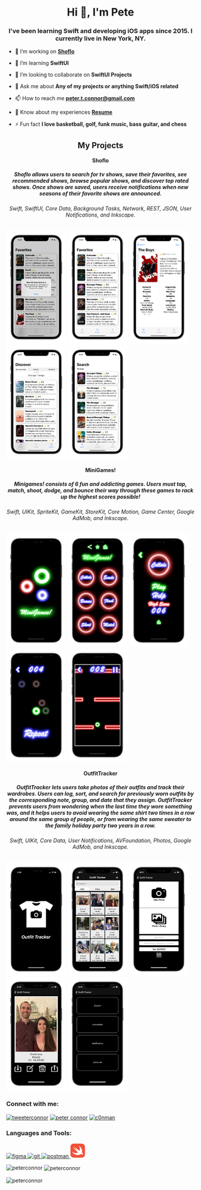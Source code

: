 <h1 align="center">Hi 👋, I'm Pete</h1>
<h3 align="center">I've been learning Swift and developing iOS apps since 2015. I currently live in New York, NY.</h3>

- 🔭 I’m working on **[Shoflo](https://github.com/PeterConnor/Shoflo)**

- 🌱 I’m learning **SwiftUI**

- 👯 I’m looking to collaborate on **SwiftUI Projects**

- 💬 Ask me about **Any of my projects or anything Swift/iOS related**

- 📫 How to reach me **peter.t.connor@gmail.com**

- 📄 Know about my experiences **[Resume](https://sites.google.com/view/peterconnorresume/home)**

- ⚡ Fun fact **I love basketball, golf, funk music, bass guitar, and chess**


<h2 align="center">My Projects</h2>
<h4 align="center">Shoflo</h4>
<h5 align="center">Shoflo allows users to search for tv shows, save their favorites, see recommended shows, browse popular shows, and discover top rated shows. Once shows are saved, users receive notifications when new seasons of their favorite shows are announced.</h5>
<h6 align="center">Swift, SwiftUI, Core Data, Background Tasks, Network, REST, JSON, User Notifications, and Inkscape.</h6>

<img src="https://github.com/PeterConnor/PeterConnor/blob/main/shoflo-ss1.png" width="160"> <img src="https://github.com/PeterConnor/PeterConnor/blob/main/shoflo-ss2.png" width="160"> <img src="https://github.com/PeterConnor/PeterConnor/blob/main/shoflo-ss3.png" width="160"> <img src="https://github.com/PeterConnor/PeterConnor/blob/main/shoflo-ss4.png" width="160"> <img src="https://github.com/PeterConnor/PeterConnor/blob/main/shoflo-ss5.png" width="160">

<h4 align="center">MiniGames!</h4>
<h5 align="center">Minigames! consists of 6 fun and addicting games. Users must tap, match, shoot, dodge, and bounce their way through these games to rack up the highest scores possible!</h5>
<h6 align="center">Swift, UIKit, SpriteKit, GameKit, StoreKit, Core Motion, Game Center, Google AdMob, and Inkscape. </h6>

<img src="https://github.com/PeterConnor/PeterConnor/blob/main/minigames-ss2.png" width="160"> <img src="https://github.com/PeterConnor/PeterConnor/blob/main/minigames-ss1.png" width="160"> <img src="https://github.com/PeterConnor/PeterConnor/blob/main/minigames-ss3.png" width="160"> <img src="https://github.com/PeterConnor/PeterConnor/blob/main/minigames-ss4.png" width="160"> <img src="https://github.com/PeterConnor/PeterConnor/blob/main/minigames-ss5.png" width="160">

<h4 align="center">OutfitTracker</h4>
<h5 align="center">OutfitTracker lets users take photos of their outfits and track their wardrobes. Users can log, sort, and search for previously worn outfits by the corresponding note, group, and date that they assign. OutfitTracker prevents users from wondering when the last time they wore something was, and it helps users to avoid wearing the same shirt two times in a row around the same group of people, or from wearing the same sweater to the family holiday party two years in a row.</h5>

<h6 align="center">Swift, UIKit, Core Data, User Notifications, AVFoundation, Photos, Google AdMob, and Inkscape.   </h6>

<img src="https://github.com/PeterConnor/PeterConnor/blob/main/otss1.png" width="160"> <img src="https://github.com/PeterConnor/PeterConnor/blob/main/otss2.png" width="160"> <img src="https://github.com/PeterConnor/PeterConnor/blob/main/otss3.png" width="160"> <img src="https://github.com/PeterConnor/PeterConnor/blob/main/otss4.png" width="160"> <img src="https://github.com/PeterConnor/PeterConnor/blob/main/otss5.png" width="160">

<h3 align="left">Connect with me:</h3>
<p align="left">
<a href="https://twitter.com/tweeterconnor" target="blank"><img align="center" src="https://cdn.jsdelivr.net/npm/simple-icons@3.0.1/icons/twitter.svg" alt="tweeterconnor" height="30" width="40" /></a>
<a href="https://www.linkedin.com/in/peter-connor-b5b26614/" target="blank"><img align="center" src="https://cdn.jsdelivr.net/npm/simple-icons@3.0.1/icons/linkedin.svg" alt="peter connor" height="30" width="40" /></a>
<a href="https://stackoverflow.com/users/c0nman" target="blank"><img align="center" src="https://cdn.jsdelivr.net/npm/simple-icons@3.0.1/icons/stackoverflow.svg" alt="c0nman" height="30" width="40" /></a>
</p>

<h3 align="left">Languages and Tools:</h3>
<p align="left"> <a href="https://www.figma.com/" target="_blank"> <img src="https://www.vectorlogo.zone/logos/figma/figma-icon.svg" alt="figma" width="40" height="40"/> </a> <a href="https://git-scm.com/" target="_blank"> <img src="https://www.vectorlogo.zone/logos/git-scm/git-scm-icon.svg" alt="git" width="40" height="40"/> </a> <a href="https://postman.com" target="_blank"> <img src="https://www.vectorlogo.zone/logos/getpostman/getpostman-icon.svg" alt="postman" width="40" height="40"/> </a> <a href="https://developer.apple.com/swift/" target="_blank"> <img src="https://raw.githubusercontent.com/devicons/devicon/master/icons/swift/swift-original.svg" alt="swift" width="40" height="40"/> </a> </p>

<p><img align="left" src="https://github-readme-stats.vercel.app/api/top-langs?username=peterconnor&show_icons=true&locale=en&layout=compact" alt="peterconnor" /></p>

<p>&nbsp;<img align="center" src="https://github-readme-stats.vercel.app/api?username=peterconnor&show_icons=true&locale=en" alt="peterconnor" /></p>

<p><img align="center" src="https://github-readme-streak-stats.herokuapp.com/?user=peterconnor&" alt="peterconnor" /></p>
